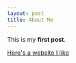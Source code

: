 ```yaml
---
layout: post
title: About Me 
---
```


This is my **first post**.

[Here's a website I like](http://seriouseats.com)
